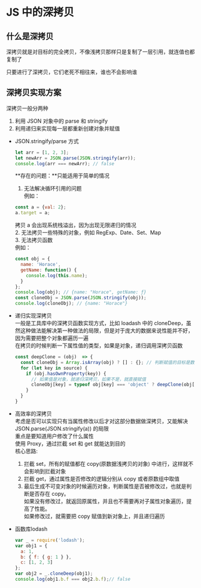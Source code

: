 # JS 中的深拷贝  
## 什么是深拷贝  
深拷贝就是对目标的完全拷贝，不像浅拷贝那样只是复制了一层引用，就连值也都复制了  

只要进行了深拷贝，它们老死不相往来，谁也不会影响谁  

## 深拷贝实现方案  
深拷贝一般分两种  
1. 利用 JSON 对象中的 parse 和 stringify  
2. 利用递归来实现每一层都重新创建对象并赋值  

- JSON.stringify/parse 方式  
  ```js
  let arr = [1, 2, 3];
  let newArr = JSON.parse(JSON.stringify(arr));
  console.log(arr === newArr); // false
  ```
  **存在的问题：**只能适用于简单的情况  
  1. 无法解决循环引用的问题  
    例如：  
    ```js
    const a = {val: 2};
    a.target = a;
    ```
    拷贝 a 会出现系统栈溢出，因为出现无限递归的情况  
  2. 无法拷贝一些特殊的对象，例如 RegExp、Date、Set、Map  
  3. 无法拷贝函数  
    例如：  
    ```js
    const obj = {
      name: 'Horace',
      getName: function() {
        console.log(this.name);
      }
    };
    console.log(obj); // {name: "Horace", getName: ƒ}
    const cloneObj = JSON.parse(JSON.stringify(obj));
    console.log(cloneObj); // {name: "Horace"}
    ```

- 递归实现深拷贝  
  一般是工具库中的深拷贝函数实现方式，比如 loadash 中的 cloneDeep，虽然这种做法能解决第一种做法的局限，但是对于庞大的数据来说性能并不好，因为需要把整个对象都遍历一遍  
  在拷贝的时候判断一下属性值的类型，如果是对象，递归调用深拷贝函数  
  ```js
  const deepClone = (obj)  => {
    const cloneObj = Array.isArray(obj) ? [] : {}; // 判断赋值的目标是数组还是对象
    for (let key in source) {
      if (obj.hasOwnProperty(key)) {
        // 如果值是对象，就递归深拷贝，如果不是，就直接赋值
        cloneObj[key] = typeof obj[key] === 'object' ? deepClone(obj[key]) : obj[key];
      }
    }
  }
  ```

- 高效率的深拷贝  
  考虑是否可以实现只有当属性修改以后才对这部分数据做深拷贝，又能解决 JSON.parse(JSON.stringify(a)) 的局限  
  重点是要知道用户修改了什么属性  
  使用 Proxy，通过拦截 set 和 get 就能达到目的  
  核心思路:  
  1. 拦截 set，所有的赋值都在 copy(原数据浅拷贝的对象) 中进行，这样就不会影响到拦截对象  
  2. 拦截 get，通过属性是否修改的逻辑分别从 copy 或者原数组中取值  
  3. 最后生成不可变对象的时候遍历对象，判断属性是否被修改过，也就是判断是否存在 copy。  
     如果没有修改过，就返回原属性，并且也不需要再对子属性对象遍历，提高了性能。  
     如果修改过，就需要把 copy 赋值到新对象上，并且递归遍历  

- 函数库lodash  
  ```js
  var _ = require('lodash');
  var obj1 = {
    a: 1,
    b: { f: { g: 1 } },
    c: [1, 2, 3]
  };
  var obj2 = _.cloneDeep(obj1);
  console.log(obj1.b.f === obj2.b.f);// false
  ``` 